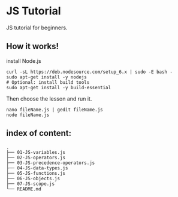 # JS Tutorial
JS tutorial for beginners.
## How it works!
install Node.js
```
curl -sL https://deb.nodesource.com/setup_6.x | sudo -E bash -
sudo apt-get install -y nodejs
# Optional: install build tools
sudo apt-get install -y build-essential
```
Then choose the lesson and run it.
```
nano fileName.js | gedit fileName.js
node fileName.js
```
## index of content:
```
.
├── 01-JS-variables.js
├── 02-JS-operators.js
├── 03-JS-precedence-operators.js
├── 04-JS-data-types.js
├── 05-JS-functions.js
├── 06-JS-objects.js
├── 07-JS-scope.js
└── README.md
```